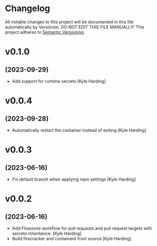# Changelog

All notable changes to this project will be documented in this file
automatically by Versionist. DO NOT EDIT THIS FILE MANUALLY!
This project adheres to [Semantic Versioning](http://semver.org/).

# v0.1.0
## (2023-09-29)

* Add support for runtime secrets [Kyle Harding]

# v0.0.4
## (2023-09-28)

* Automatically restart the container instead of exiting [Kyle Harding]

# v0.0.3
## (2023-06-16)

* Fix default branch when applying repo settings [Kyle Harding]

# v0.0.2
## (2023-06-16)

* Add Flowzone workflow for pull requests and pull request targets with secrets inheritance. [Kyle Harding]
* Build firecracker and containerd from source [Kyle Harding]
